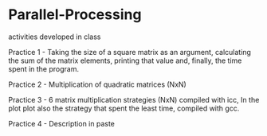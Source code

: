 # Parallel-Processing
activities developed in class

Practice 1 - Taking the size of a square matrix as an argument, calculating the sum of the matrix elements, printing that value and, finally, the time spent in the program.

Practice 2 - Multiplication of quadratic matrices (NxN)

Practice 3 - 6 matrix multiplication strategies (NxN) compiled with icc,
In the plot plot also the strategy that spent the least time, compiled with gcc.

Practice 4 - Description in paste 
